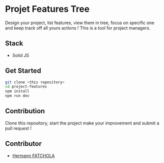 # Projet Features Tree

Design your project, list features, view them in tree, focus on specific one and keep track off all yours actions !
This is a tool for project managers.

## Stack

- Solid JS

## Get Started

```bash
git clone <this repository>
cd project-features
npm install
npm run dev
```

## Contribution

Clone this repository, start the project make your improvement and submit a pull request !

## Contributor

- [Hermann FATCHOLA](https://github.com/fhcoding)
